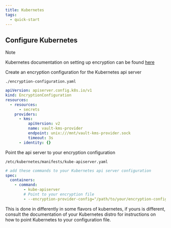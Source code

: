 ```yaml
---
title: Kubernetes
tags:
  - quick-start
---
```


## Configure Kubernetes

> [!NOTE]
> Kubernetes documentation on setting up encryption can be found [here](https://kubernetes.io/docs/tasks/administer-cluster/encrypt-data/#use-the-new-encryption-configuration-file)

Create an encryption configuration for the Kubernetes api server

`./encryption-configuration.yaml`
```yaml
apiVersion: apiserver.config.k8s.io/v1
kind: EncryptionConfiguration
resources:
  - resources:
      - secrets
    providers:
      - kms:
          apiVersion: v2
          name: vault-kms-provider
          endpoint: unix:///mnt/vault-kms-provider.sock
          timeout: 3s
      - identity: {}
```

Point the api server to your encryption configuration

`/etc/kubernetes/manifests/kube-apiserver.yaml`
```yaml
# add these commands to your Kubernetes api server configuration
spec:
  containers:
    - command:
        - kube-apiserver
        # Point to your encryption file
        - --encryption-provider-config="/path/to/your/encryption-configuration.yaml"
```

This is done in differently in some flavors of kubernetes, if yours is different, consult the documentation of your Kubernetes distro for instructions on how to point Kubernetes to your configuration file.
